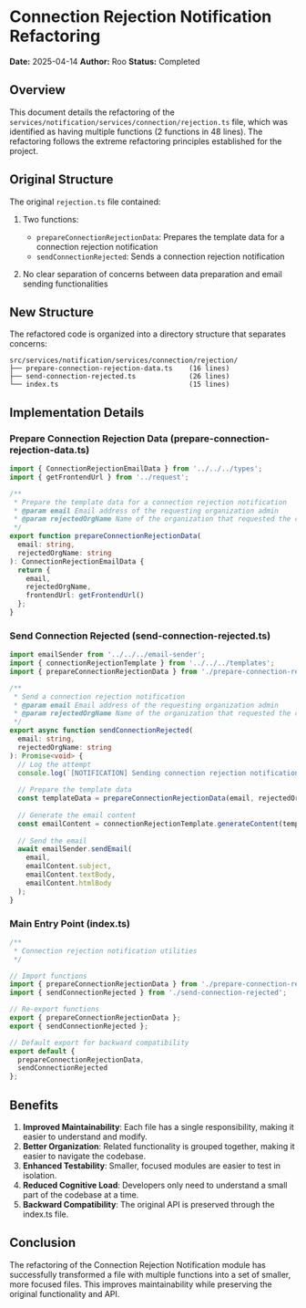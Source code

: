 # Connection Rejection Notification Refactoring

**Date:** 2025-04-14
**Author:** Roo
**Status:** Completed

## Overview

This document details the refactoring of the `services/notification/services/connection/rejection.ts` file, which was identified as having multiple functions (2 functions in 48 lines). The refactoring follows the extreme refactoring principles established for the project.

## Original Structure

The original `rejection.ts` file contained:

1. Two functions:
   - `prepareConnectionRejectionData`: Prepares the template data for a connection rejection notification
   - `sendConnectionRejected`: Sends a connection rejection notification

2. No clear separation of concerns between data preparation and email sending functionalities

## New Structure

The refactored code is organized into a directory structure that separates concerns:

```
src/services/notification/services/connection/rejection/
├── prepare-connection-rejection-data.ts    (16 lines)
├── send-connection-rejected.ts             (26 lines)
└── index.ts                                (15 lines)
```

## Implementation Details

### Prepare Connection Rejection Data (prepare-connection-rejection-data.ts)

```typescript
import { ConnectionRejectionEmailData } from '../../../types';
import { getFrontendUrl } from '../request';

/**
 * Prepare the template data for a connection rejection notification
 * @param email Email address of the requesting organization admin
 * @param rejectedOrgName Name of the organization that requested the connection
 */
export function prepareConnectionRejectionData(
  email: string,
  rejectedOrgName: string
): ConnectionRejectionEmailData {
  return {
    email,
    rejectedOrgName,
    frontendUrl: getFrontendUrl()
  };
}
```

### Send Connection Rejected (send-connection-rejected.ts)

```typescript
import emailSender from '../../../email-sender';
import { connectionRejectionTemplate } from '../../../templates';
import { prepareConnectionRejectionData } from './prepare-connection-rejection-data';

/**
 * Send a connection rejection notification
 * @param email Email address of the requesting organization admin
 * @param rejectedOrgName Name of the organization that requested the connection
 */
export async function sendConnectionRejected(
  email: string,
  rejectedOrgName: string
): Promise<void> {
  // Log the attempt
  console.log(`[NOTIFICATION] Sending connection rejection notification to ${email}`);
  
  // Prepare the template data
  const templateData = prepareConnectionRejectionData(email, rejectedOrgName);
  
  // Generate the email content
  const emailContent = connectionRejectionTemplate.generateContent(templateData);
  
  // Send the email
  await emailSender.sendEmail(
    email,
    emailContent.subject,
    emailContent.textBody,
    emailContent.htmlBody
  );
}
```

### Main Entry Point (index.ts)

```typescript
/**
 * Connection rejection notification utilities
 */

// Import functions
import { prepareConnectionRejectionData } from './prepare-connection-rejection-data';
import { sendConnectionRejected } from './send-connection-rejected';

// Re-export functions
export { prepareConnectionRejectionData };
export { sendConnectionRejected };

// Default export for backward compatibility
export default {
  prepareConnectionRejectionData,
  sendConnectionRejected
};
```

## Benefits

1. **Improved Maintainability**: Each file has a single responsibility, making it easier to understand and modify.
2. **Better Organization**: Related functionality is grouped together, making it easier to navigate the codebase.
3. **Enhanced Testability**: Smaller, focused modules are easier to test in isolation.
4. **Reduced Cognitive Load**: Developers only need to understand a small part of the codebase at a time.
5. **Backward Compatibility**: The original API is preserved through the index.ts file.

## Conclusion

The refactoring of the Connection Rejection Notification module has successfully transformed a file with multiple functions into a set of smaller, more focused files. This improves maintainability while preserving the original functionality and API.
